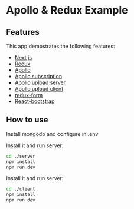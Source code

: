 # Apollo & Redux Example


## Features

This app demostrates the following features:

* [Next.js](https://github.com/zeit/next.js)
* [Redux](https://github.com/reactjs/redux)
* [Apollo](https://github.com/reactjs/redux)
* [Apollo subscription](https://github.com/Goluis/with-apollo-subscriptions)
* [Apollo upload server](https://github.com/jaydenseric/apollo-upload-server)
* [Apollo upload client](https://github.com/jaydenseric/apollo-upload-client)
* [redux-form](https://github.com/erikras/redux-form)
* [React-bootstrap](https://github.com/react-bootstrap/react-bootstrap)

## How to use

Install mongodb and configure in .env

Install it and run server:

```bash
cd ./server
npm install
npm run dev
```

Install it and run server:

```bash
cd ./client
npm install
npm run dev
```
